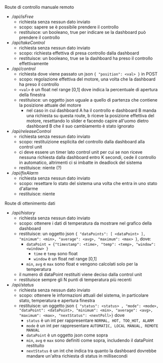Route di controllo manuale remoto
- */api/isFree*
  - richiesta senza nessun dato inviato
  - scopo: sapere se è possibile prendere il controllo
  - restituisce: un booleano, true per indicare se la dashboard può prendere il controllo
- */api/takeControl*
  - richiesta senza nessun dato inviato
  - scopo: richiesta effettiva di presa controllo dalla dashboard
  - restituisce: un booleano, true se la dashboard ha preso il controllo effettivamente
- */api/control*
  - richiesta dove viene passato un json `{ "position": <val> }` in POST
  - scopo: regolazione effettiva del motore, una volta che la dashboard ha preso il controllo
  - `<val>` è un float nel range [0,1] dove indica la percentuale di apertura della finestra
  - restituisce: un oggetto json uguale a quello di partenza che contiene la posizione attuale del motore
    - nel caso in cui dashboard A ha il controllo e dashboard B manda una richiesta su questa route, b riceve la posizione effettiva del motore, resettando lo slider e facendo capire all'uomo dietro dashboard B che il suo cambiamento è stato ignorato
- */api/releaseControl*
  - richiesta senza nessun dato inviato
  - scopo: restituizione esplicita del controllo dalla dashboard alla control unit
  - ci deve essere un timer lato control unit per cui se non riceve nessuna richiesta dalla dashboard entro K secondi, cede il controllo in automatico, altrimenti ci si imbatte in deadlock del sistema
  - restituisce: niente (?)
- */api/fixAlarm*
  - richiesta senza nessun dato inviato
  - scopo: resettare lo stato del sistema una volta che entra in uno stato d'allarme
  - restituisce: niente

Route di ottenimento dati
- */api/history*
  - richiesta senza nessun dato inviato
  - scopo: ottenere i dati di temperatura da mostrare nel grafico della dashboard
  - restituisce: un oggetto json `{ "dataPoints": [ <dataPoint> ], "minimum": <min>, "average": <avg>, "maximum": <max> }`, dove:
    - `dataPoint = {"timestamp": <time>, "temp": <temp>, "window": <window> }`
      - `time` e `temp` sono float
      - `window` è un float nel range [0,1]
    - `min`, `avg` e `max` sono float e vengono calcolati solo per la temperatura
  - il numero di dataPoint restituiti viene deciso dalla control unit
  - restituisce sempre gli N punti di temperatura più recenti
- */api/status*
  - richiesta senza nessun dato inviato
  - scopo: ottenere le informazioni attuali del sistema, in particolare stato, temperatura e apertura finestra
  - restituisce: un oggetto json `{ "status": <status> , "mode": <mode>, "dataPoint": <dataPoint>, "minimum": <min>, "average": <avg>, "maximum": <max>, "nextStatus": <nextPoll>}` dove
    - `status` è un int per rappresentare `NORMAL, HOT, TOO_HOT, ALARM`
    - `mode` è un int per rappresentare `AUTOMATIC, LOCAL MANUAL, REMOTE MANUAL`
    - `dataPoint` è un oggetto json come sopra
    - `min`, `avg` e `max` sono definiti come sopra, includendo il dataPoint restituito
    - `nextStatus` è un int che indica tra quanto la dashboard dovrebbe mandare un'altra richiesta di status in millisecondi